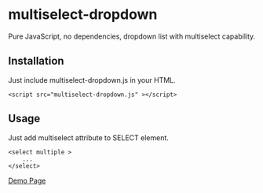 # multiselect-dropdown
Pure JavaScript, no dependencies, dropdown list with multiselect capability.

## Installation
Just include multiselect-dropdown.js in your HTML.

    <script src="multiselect-dropdown.js" ></script>

## Usage
Just add multiselect attribute to SELECT element.
    
    <select multiple > 
        ... 
    </select>

[Demo Page](https://admirhodzic.github.io/multiselect-dropdown/demo.html)
